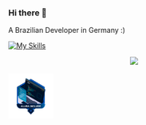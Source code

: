 ### Hi there 👋
A Brazilian Developer in Germany :)

[![My Skills](https://skillicons.dev/icons?i=js,html,css,wasm)](https://skillicons.dev)

<p align="center">
  <a href="https://skillicons.dev">
    <img src="https://skillicons.dev/icons"html","css","figma","vscode","js"" />
  </a>
</p>

 <img src="Badge_Alura_B2B_Sharer (1).png" alt="Bbadge-Altura" width="90" height="90"/>
 



          
        
